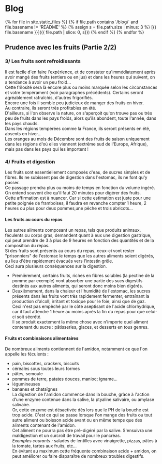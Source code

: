 # Blog

{% for file in site.static_files %}
  {% if file.path contains '/blog/' and file.basename != 'README' %}
    {% assign s = file.path.size | minus: 3 %}
[{{ file.basename }}]({{ file.path | slice: 0, s}})
  {% endif %}
{% endfor %}


## Prudence avec les fruits (Partie 2/2)

### 3/ Les fruits sont refroidissants
Il est facile d'en faire l'expérience, et de constater qu'immédiatement après avoir mangé des fruits (entiers ou en jus) et dans les heures qui suivent, on a tendance à avoir un peu froid...  
Cette frilosité sera là encore plus ou moins marquée selon les circonstances et votre tempérament (voir paragraphes précédents).   Certains seront agréablement rafraîchis, d'autres frigorifiés.  
Encore une fois il semble peu judicieux de manger des fruits en hiver.  
Au contraire, ils seront très profitables en été.  
D'ailleurs, si l'on observe la nature, on s'aperçoit qu'on trouve pas ou très peu de fruits dans les pays froids, alors qu'ils abondent, toute l'année, dans les pays chauds.  
Dans les régions tempérées comme la France, ils seront présents en été, absents en hiver...  
Les oranges au mois de Décembre sont des fruits de saison uniquement dans les régions d'où elles viennent (extrême sud de l'Europe, Afrique), mais pas dans les pays qui les importent !

### 4/ Fruits et digestion
Les fruits sont essentiellement composés d'eau, de sucres simples et de fibres. Ils ne subissent pas de digestion dans l'estomac, ils ne font qu'y passer.  
Ce passage prendra plus ou moins de temps en fonction du volume ingéré.  
On entend souvent dire qu'il faut 20 minutes pour digérer des fruits.  
Cette affirmation est à nuancer. Car si cette estimation est juste pour une petite poignée de framboises, il faudra en revanche compter 1 heure, 2 heures ou plus pour deux pommes,une pêche et trois abricots...

#### Les fruits au cours du repas
Les autres aliments composant un repas, tels que produits animaux, féculents ou corps gras, demandent quant à eux une digestion gastrique, qui peut prendre de 3 à plus de 9 heures en fonction des quantités et de la composition du repas.  
Si des fruits sont présents au cours du repas, ceux-ci vont rester "prisonniers" de l'estomac le temps que les autres aliments soient digérés, au lieu d'être rapidement évacués vers l'intestin grêle.  
Ceci aura plusieurs conséquences sur la digestion.  
* Premièrement, certains fruits, riches en fibres solubles (la pectine de la pomme par exemple) vont absorber une partie des sucs digestifs destinés aux autres aliments, qui seront donc moins bien digérés.  
* Deuxièmement, dans la chaleur et l'humidité de l'estomac, les sucres présents dans les fruits vont très rapidement fermenter, entraînant la production d'alcoll, irritant et toxique pour le foie, ainsi que de gaz.  
Ceci n'est pas empêché par le côté aseptisant de l'acide chlorhydrique, car il faut attendre 1 heure au moins après la fin du repas pour que celui-ci soit sécrété.  
Il se produit exactement la même chose avec n'importe quel aliment contenant du sucre : pâtisseries, glaces, et desserts en tous genres.

#### Fruits et combinaisons alimentaires
De nombreux aliments contiennent de l'amidon, notamment ce que l'on appelle les féculents :  
* pain, biscottes, crackers, biscuits
* céréales sous toutes leurs formes
* pâtes, semoule
* pommes de terre, patates douces, manioc; igname...
* légumineuses
* bananes et chataîgnes  
La digestion de l'amidon commence dans la bouche, grâce à l'action d'une enzyme contenue dans la salive, la ptyaline salivaire, ou amylase salivaire.  
Or, cette enzyme est désactivée dès lors que le PH de la bouche est trop acide. C'est ce qui se passe lorsque l'on mange des fruits ou tout autre aliment ou boisson acide avant ou en même temps que des aliments contenant de l'amidon.  
Cet aliment ne pourra pas être pré-digéré par la salive. S'ensuivra une maldigestion et un surcroît de travail pour le pancréas.  
*Exemples courants :* salades de lentilles avec vinaigrette, pizzas, pâtes à la tomate, tartes aux fruits, etc...  
En évitant au maximum cette fréquente combinaison acide +  amidon, on peut améliorer ou faire disparaître de nombreux troubles digestifs.



                           




